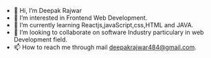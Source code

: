 - 👋 Hi, I’m Deepak Rajwar
- 👀 I’m interested in Frontend Web Development.
- 🌱 I’m currently learning Reactjs,javaScript,css,HTML and JAVA.
- 💞️ I’m looking to collaborate on software Industry particulary in web Development field.
- 📫 How to reach me through mail deepakrajwar484@gmail.com.

<!---
Deepak484/Deepak484 is a ✨ special ✨ repository because its `README.md` (this file) appears on your GitHub profile.
You can click the Preview link to take a look at your changes.
--->
